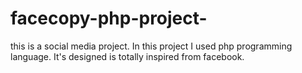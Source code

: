 # facecopy-php-project-
this is a social media project. In this project I used php programming language. It's designed is totally inspired from facebook.
